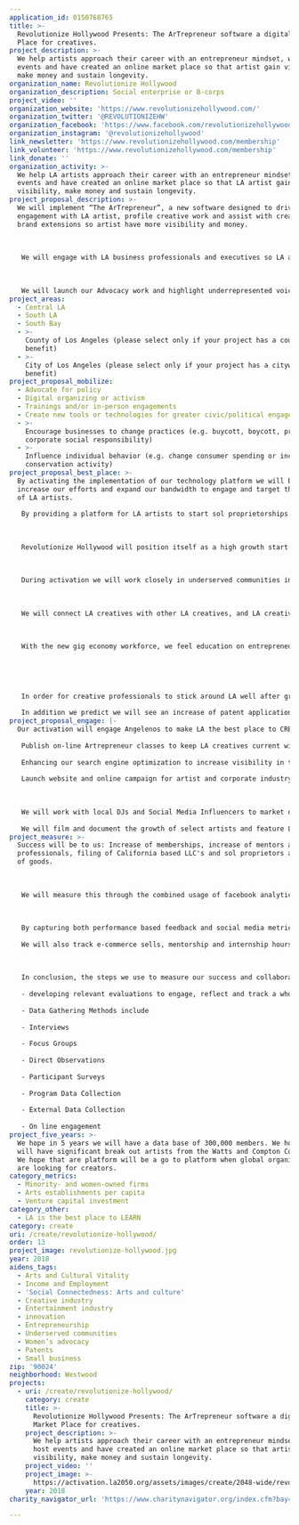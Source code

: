 ```yaml
---
application_id: 0150768765
title: >-
  Revolutionize Hollywood Presents: The ArTrepreneur software a digital Market
  Place for creatives.
project_description: >-
  We help artists approach their career with an entrepreneur mindset, we host
  events and have created an online market place so that artist gain visibility,
  make money and sustain longevity.
organization_name: Revolutionize Hollywood
organization_description: Social enterprise or B-corps
project_video: ''
organization_website: 'https://www.revolutionizehollywood.com/'
organization_twitter: '@REVOLUTIONIZEHW'
organization_facebook: 'https://www.facebook.com/revolutionizehollywood'
organization_instagram: '@revolutionizehollywood'
link_newsletter: 'https://www.revolutionizehollywood.com/membership'
link_volunteer: 'https://www.revolutionizehollywood.com/membership'
link_donate: ''
organization_activity: >-
  We help LA artists approach their career with an entrepreneur mindset, we host
  events and have created an online market place so that LA artist gain
  visibility, make money and sustain longevity.
project_proposal_description: >-
  We will implement “The ArTrepreneur”, a new software designed to drive
  engagement with LA artist, profile creative work and assist with creating
  brand extensions so artist have more visibility and money.
   
   
   
   We will engage with LA business professionals and executives so LA artists have ongoing opportunity to get direct mentorship.
   
   
   
   We will launch our Advocacy work and highlight underrepresented voices including LA women artists and LA artists from underserved communities.
project_areas:
  - Central LA
  - South LA
  - South Bay
  - >-
    County of Los Angeles (please select only if your project has a countywide
    benefit)
  - >-
    City of Los Angeles (please select only if your project has a citywide
    benefit)
project_proposal_mobilize:
  - Advocate for policy
  - Digital organizing or activism
  - Trainings and/or in-person engagements
  - Create new tools or technologies for greater civic/political engagement
  - >-
    Encourage businesses to change practices (e.g. buycott, boycott, promote
    corporate social responsibility)
  - >-
    Influence individual behavior (e.g. change consumer spending or increase
    conservation activity)
project_proposal_best_place: >-
  By activating the implementation of our technology platform we will be able to
  increase our efforts and expand our bandwidth to engage and target thousands
  of LA artists. 
   
   By providing a platform for LA artists to start sol proprietorships and become a strong entrepreneur force, we will directly influence arts establishtments in LA and venture capitalist will be attracted to our technology and our market place of thriving LA artists. 
   
   
   
   Revolutionize Hollywood will position itself as a high growth start up and an incubator of fast growing LA creative companies. 
   
   
   
   During activation we will work closely in underserved communities including Watts, Willowbrook and Compton to begin to provide education on how to enter in the creative sector in LA. In addition we will curate minority and women owned creative firms to fuel economic growth amongst artist in these areas. This will result in healthy, equitable and creative communities and tackle the income inequality in LA. 
   
   
   
   We will connect LA creatives with other LA creatives, and LA creatives with LA industry professionals to help provide real opportunities for visibility for future jobs. We also will use this activation as a platform to bridge social gaps 
   
   
   
   With the new gig economy workforce, we feel education on entrepreneurship and mentorship specifically targeted for artists is essential to making LA a better place to create. 
   
   
   
   
   
   In order for creative professionals to stick around LA well after graduation, LA students must be given real life tools to manage expectations while in school. Our ArTrepreneur curriculum, will focus on developing a sustainable clear career path and will teach artist how to approach their careers with an entrepreneurial mindset so that they grow with structure, increase earning potential and sustain longevity in the creative sectors.
   
   In addition we predict we will see an increase of patent applications, small business and sol propriertor firms opening.
project_proposal_engage: |-
  Our activation will engage Angelenos to make LA the best place to CREATE by:
   
   Publish on-line Artrepreneur classes to keep LA creatives current with industry trends and hands on training for the creative workforce
   
   Enhancing our search engine optimization to increase visibility in the mainstream marketplace. 
   
   Launch website and online campaign for artist and corporate industry partners to attend high profile and local LA based concerts and events. 
   
    
   
   We will work with local DJs and Social Media Influencers to market our software 
   
   We will film and document the growth of select artists and feature LA artists vignettes on social media.
project_measure: >-
  Success will be to us: Increase of memberships, increase of mentors and
  professionals, filing of California based LLC's and sol proprietors and sells
  of goods.
   
   
   
   We will measure this through the combined usage of facebook analytics, survey monkey, testimonials, qualitative and quantitative data to track the project, active users and community supporters. 
   
   
   
   By capturing both performance based feedback and social media metrics our strategic analysis will help us gain a deep understanding of how our software impacts the livelihood of creative LA artists. 
   
   We will also track e-commerce sells, mentorship and internship hours.
   
    
   
   In conclusion, the steps we use to measure our success and collaborations are as follows:
   
   - developing relevant evaluations to engage, reflect and track a wholistic LA artist lifestyle
   
   - Data Gathering Methods include
   
   - Interviews
   
   - Focus Groups
   
   - Direct Observations
   
   - Participant Surveys
   
   - Program Data Collection
   
   - External Data Collection
   
   - On line engagement
project_five_years: >-
  We hope in 5 years we will have a data base of 300,000 members. We hope we
  will have significant break out artists from the Watts and Compton Community.
  We hope that are platform will be a go to platform when global organizations
  are looking for creators.
category_metrics:
  - Minority- and women-owned firms
  - Arts establishments per capita
  - Venture capital investment
category_other:
  - LA is the best place to LEARN
category: create
uri: /create/revolutionize-hollywood/
order: 13
project_image: revolutionize-hollywood.jpg
year: 2018
aidens_tags:
  - Arts and Cultural Vitality
  - Income and Employment
  - 'Social Connectedness: Arts and culture'
  - Creative industry
  - Entertainment industry
  - innovation
  - Entrepreneurship
  - Underserved communities
  - Women’s advocacy
  - Patents
  - Small business
zip: '90024'
neighborhood: Westwood
projects:
  - uri: /create/revolutionize-hollywood/
    category: create
    title: >-
      Revolutionize Hollywood Presents: The ArTrepreneur software a digital
      Market Place for creatives.
    project_description: >-
      We help artists approach their career with an entrepreneur mindset, we
      host events and have created an online market place so that artist gain
      visibility, make money and sustain longevity.
    project_video: ''
    project_image: >-
      https://activation.la2050.org/assets/images/create/2048-wide/revolutionize-hollywood.jpg
    year: 2018
charity_navigator_url: 'https://www.charitynavigator.org/index.cfm?bay=search.profile&ein=812011003'

---
```

